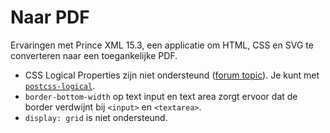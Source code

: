 <!-- @license CC0-1.0 -->

# Naar PDF

Ervaringen met Prince XML 15.3, een applicatie om HTML, CSS en SVG te converteren naar een toegankelijke PDF.

- CSS Logical Properties zijn niet ondersteund ([forum topic](https://www.princexml.com/forum/topic/4917/does-prince-currently-support-logical-properties)). Je kunt met [`postcss-logical`](https://www.npmjs.com/package/postcss-logical/v/3.0.0).
- `border-bottom-width` op text input en text area zorgt ervoor dat de border verdwijnt bij `<input>` en `<textarea>`.
- `display: grid` is niet ondersteund.
